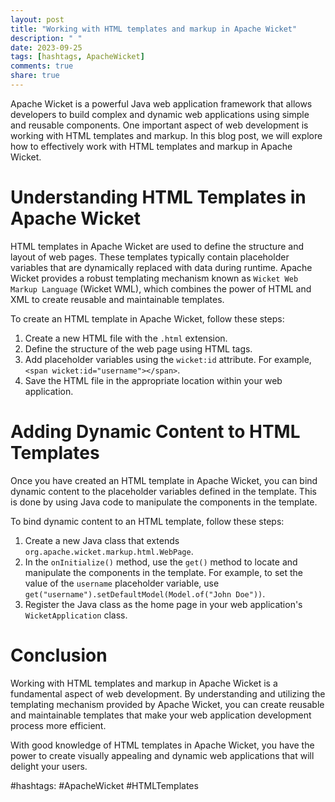 ```yaml
---
layout: post
title: "Working with HTML templates and markup in Apache Wicket"
description: " "
date: 2023-09-25
tags: [hashtags, ApacheWicket]
comments: true
share: true
---
```


Apache Wicket is a powerful Java web application framework that allows developers to build complex and dynamic web applications using simple and reusable components. One important aspect of web development is working with HTML templates and markup. In this blog post, we will explore how to effectively work with HTML templates and markup in Apache Wicket.

# Understanding HTML Templates in Apache Wicket

HTML templates in Apache Wicket are used to define the structure and layout of web pages. These templates typically contain placeholder variables that are dynamically replaced with data during runtime. Apache Wicket provides a robust templating mechanism known as `Wicket Web Markup Language` (Wicket WML), which combines the power of HTML and XML to create reusable and maintainable templates.

To create an HTML template in Apache Wicket, follow these steps:

1. Create a new HTML file with the `.html` extension.
2. Define the structure of the web page using HTML tags.
3. Add placeholder variables using the `wicket:id` attribute. For example, `<span wicket:id="username"></span>`.
4. Save the HTML file in the appropriate location within your web application.

# Adding Dynamic Content to HTML Templates

Once you have created an HTML template in Apache Wicket, you can bind dynamic content to the placeholder variables defined in the template. This is done by using Java code to manipulate the components in the template.

To bind dynamic content to an HTML template, follow these steps:

1. Create a new Java class that extends `org.apache.wicket.markup.html.WebPage`.
2. In the `onInitialize()` method, use the `get()` method to locate and manipulate the components in the template. For example, to set the value of the `username` placeholder variable, use `get("username").setDefaultModel(Model.of("John Doe"))`.
3. Register the Java class as the home page in your web application's `WicketApplication` class.

# Conclusion

Working with HTML templates and markup in Apache Wicket is a fundamental aspect of web development. By understanding and utilizing the templating mechanism provided by Apache Wicket, you can create reusable and maintainable templates that make your web application development process more efficient.

With good knowledge of HTML templates in Apache Wicket, you have the power to create visually appealing and dynamic web applications that will delight your users.

#hashtags: #ApacheWicket #HTMLTemplates